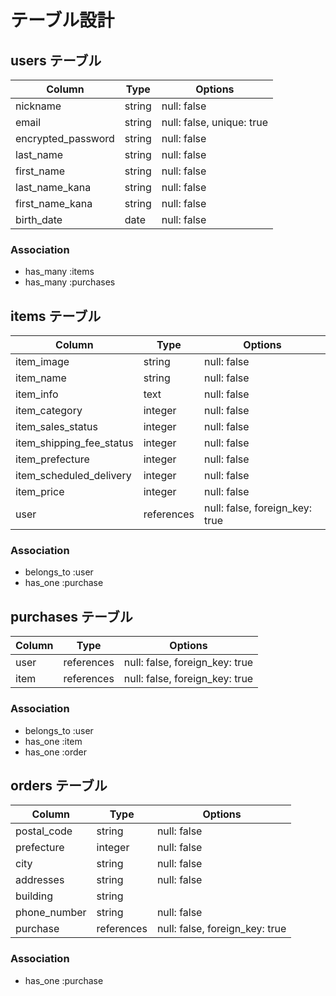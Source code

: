 # テーブル設計

## users テーブル

| Column             | Type   | Options                   |
| ------------------ | ------ | ------------------------- |
| nickname          | string | null: false               |
| email             | string | null: false, unique: true |
| encrypted_password | string | null: false               |
| last_name         | string | null: false               |
| first_name        | string | null: false               |
| last_name_kana    | string | null: false               |
| first_name_kana   | string | null: false               |
| birth_date        | date   | null: false               |

### Association
- has_many :items  
- has_many :purchases  

## items テーブル

| Column                 | Type       | Options                        |
| ---------------------- | ---------- | ------------------------------ |
| item_image            | string     | null: false                    |
| item_name             | string     | null: false                    |
| item_info             | text       | null: false                    |
| item_category         | integer    | null: false                    |
| item_sales_status     | integer    | null: false                    |
| item_shipping_fee_status | integer | null: false                    |
| item_prefecture       | integer    | null: false                    |
| item_scheduled_delivery | integer  | null: false                    |
| item_price            | integer    | null: false                    |
| user                  | references | null: false, foreign_key: true |

### Association
- belongs_to :user  
- has_one :purchase  

## purchases テーブル

| Column  | Type       | Options                        |
| ------- | ---------- | ------------------------------ |
| user    | references | null: false, foreign_key: true |
| item    | references | null: false, foreign_key: true |

### Association
- belongs_to :user  
- has_one :item  
- has_one :order  

## orders テーブル

| Column        | Type       | Options                        |
| ------------ | ---------- | ------------------------------ |
| postal_code  | string     | null: false                    |
| prefecture   | integer    | null: false                    |
| city         | string     | null: false                    |
| addresses    | string     | null: false                    |
| building     | string     |                                |
| phone_number | string     | null: false                    |
| purchase     | references | null: false, foreign_key: true |

### Association
- has_one :purchase  